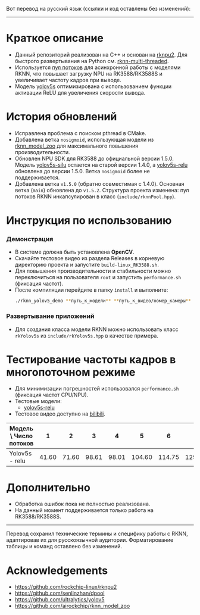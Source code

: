 Вот перевод на русский язык (ссылки и код оставлены без изменений):

---

# Краткое описание  
* Данный репозиторий реализован на C++ и основан на [rknpu2](https://github.com/rockchip-linux/rknpu2). Для быстрого развертывания на Python см. [rknn-multi-threaded](https://github.com/leafqycc/rknn-multi-threaded).  
* Используется [пул потоков](https://github.com/senlinzhan/dpool) для асинхронной работы с моделями RKNN, что повышает загрузку NPU на RK3588/RK3588S и увеличивает частоту кадров при выводе.  
* Модель [yolov5s](https://github.com/rockchip-linux/rknpu2/tree/master/examples/rknn_yolov5_demo/model/RK3588) оптимизирована с использованием функции активации ReLU для увеличения скорости вывода.  

# История обновлений  
* Исправлена проблема с поиском pthread в CMake.  
* Добавлена ветка `nosigmoid`, использующая модели из [rknn_model_zoo](https://github.com/airockchip/rknn_model_zoo/tree/main/models) для максимального повышения производительности.  
* Обновлен NPU SDK для RK3588 до официальной версии 1.5.0. Модель [yolov5s-silu](https://github.com/rockchip-linux/rknn-toolkit2/tree/v1.4.0/examples/onnx/yolov5) остается на старой версии 1.4.0, а [yolov5s-relu](https://github.com/rockchip-linux/rknpu2/tree/master/examples/rknn_yolov5_demo/model/RK3588) обновлена до версии 1.5.0. Ветка `nosigmoid` более не поддерживается.  
* Добавлена ветка `v1.5.0` (обратно совместимая с 1.4.0). Основная ветка (`main`) обновлена до `v1.5.2`. Структура проекта изменена: пул потоков RKNN инкапсулирован в класс (`include/rknnPool.hpp`).  

# Инструкция по использованию  
### Демонстрация  
* В системе должна быть установлена **OpenCV**.  
* Скачайте тестовое видео из раздела Releases в корневую директорию проекта и запустите `build-linux_RK3588.sh`.  
* Для повышения производительности и стабильности можно переключиться на пользователя `root` и запустить `performance.sh` (фиксация частот).  
* После компиляции перейдите в папку `install` и выполните:  
  ```bash
  ./rknn_yolov5_demo **путь_к_модели** **путь_к_видео/номер_камеры**
  ```

### Развертывание приложений  
* Для создания класса модели RKNN можно использовать класс `rkYolov5s` из `include/rkYolov5s.hpp` в качестве примера.  

# Тестирование частоты кадров в многопоточном режиме  
* Для минимизации погрешностей использовался `performance.sh` (фиксация частот CPU/NPU).  
* Тестовые модели:  
  * [yolov5s-relu](https://github.com/rockchip-linux/rknpu2/tree/master/examples/rknn_yolov5_demo/model/RK3588)  
* Тестовое видео доступно на [bilibili](https://www.bilibili.com/video/BV1zo4y1x7aE/?spm_id_from=333.999.0.0).  

| Модель \ Число потоков | 1     | 2     | 3     | 4     | 5      | 6       | 9       | 12      |  
|-----------------------|-------|-------|-------|-------|--------|---------|---------|---------|  
| Yolov5s - relu        | 41.60 | 71.60 | 98.61 | 98.01 | 104.60 | 114.75  | 129.57  | 140.88  |  

# Дополнительно  
* Обработка ошибок пока не полностью реализована.  
* На данный момент поддерживается только работа на RK3588/RK3588S.  

--- 

Перевод сохранил технические термины и специфику работы с RKNN, адаптировав их для русскоязычной аудитории. Форматирование таблицы и команд оставлено без изменений.

# Acknowledgements
* https://github.com/rockchip-linux/rknpu2
* https://github.com/senlinzhan/dpool
* https://github.com/ultralytics/yolov5
* https://github.com/airockchip/rknn_model_zoo
